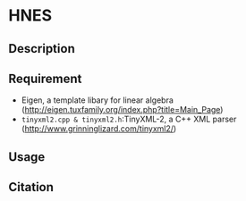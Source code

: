 # HNES

## Description

## Requirement

- Eigen, a template libary for linear algebra (http://eigen.tuxfamily.org/index.php?title=Main_Page)
- `tinyxml2.cpp & tinyxml2.h`:TinyXML-2, a C++ XML parser (http://www.grinninglizard.com/tinyxml2/)

## Usage

## Citation

```

```
